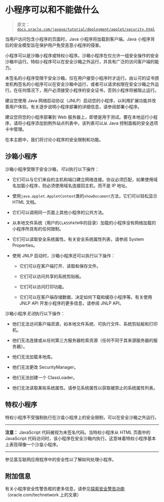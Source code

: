 # 小程序可以和不能做什么

> 原文：[`docs.oracle.com/javase/tutorial/deployment/applet/security.html`](https://docs.oracle.com/javase/tutorial/deployment/applet/security.html)

当用户访问包含小程序的页面时，Java 小程序将加载到客户端。Java 小程序背后的安全模型旨在保护用户免受恶意小程序的侵害。

小程序可以是沙箱小程序或特权小程序。沙箱小程序在仅允许一组安全操作的安全沙箱中运行。特权小程序可以在安全沙箱之外运行，并具有广泛的访问客户端的能力。

未签名的小程序受限于安全沙箱，仅在用户接受小程序时才运行。由认可的证书颁发机构签名的小程序可以在安全沙箱中运行，或者可以请求权限在安全沙箱之外运行。在任何情况下，用户必须接受小程序的安全证书，否则小程序将被阻止运行。

建议您使用 Java 网络启动协议（JNLP）启动您的小程序，以利用扩展功能并改善用户体验。有关逐步说明小程序部署的详细信息，请参阅部署小程序。

建议您将您的小程序部署到 Web 服务器上，即使是用于测试。要在本地运行小程序，请将小程序添加到例外站点列表中，该列表可以从 Java 控制面板的安全选项卡中管理。

在本主题中，我们将讨论小程序的安全限制和功能。

## 沙箱小程序

沙箱小程序受限于安全沙箱，*可以*执行以下操作：

+   它们可以与它们来自的主机和端口建立网络连接。协议必须匹配，如果使用域名加载小程序，则必须使用域名连接回主机，而不是 IP 地址。

+   使用`java.applet.AppletContext`类的`showDocument`方法，它们可以轻松显示 HTML 文档。

+   它们可以调用同一页面上其他小程序的公共方法。

+   从本地文件系统（用户的`CLASSPATH`中的目录）加载的小程序没有网络加载的小程序所具有的任何限制。

+   它们可以读取安全系统属性。有关安全系统属性列表，请参阅 System Properties。

+   使用 JNLP 启动时，沙箱小程序还可以执行以下操作：

    +   它们可以在客户端打开、读取和保存文件。

    +   它们可以访问共享的系统剪贴板。

    +   它们可以访问打印功能。

    +   它们可以在客户端存储数据，决定如何下载和缓存小程序等。有关使用 JNLP API 开发小程序的更多信息，请参阅 JNLP API。

沙箱小程序*无法*执行以下操作：

+   他们无法访问客户端资源，如本地文件系统、可执行文件、系统剪贴板和打印机。

+   他们无法连接或从任何第三方服务器检索资源（任何不同于其来源服务器的服务器）。

+   他们无法加载本地库。

+   他们无法更改 SecurityManager。

+   他们无法创建一个 ClassLoader。

+   他们无法读取某些系统属性。请参见系统属性以获取被禁止的系统属性列表。

## 特权小程序

特权小程序不受强制执行在沙盒小程序上的安全限制，可以在安全沙箱之外运行。

* * *

**注意：** JavaScript 代码被视为未签名代码。当特权小程序从 HTML 页面中的 JavaScript 代码访问时，该小程序在安全沙箱内执行。这意味着特权小程序基本上表现得像一个沙盒小程序。

* * *

参见富互联网应用程序中的安全性以了解如何处理小程序。

## 附加信息

有关小程序安全性警告框的更多信息，请参见[探索安全警告功能](http://www.oracle.com/technetwork/articles/javase/appletwarning-135102.html)（oracle.com/technetwork 上的文章）
